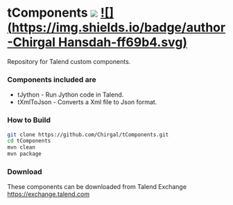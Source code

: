 # tComponents [![](https://img.shields.io/packagist/l/doctrine/orm.svg)](https://github.com/Chirgal/tComponents/blob/master/LICENSE) [![](https://img.shields.io/badge/author-Chirgal Hansdah-ff69b4.svg)](https://github.com/Chirgal)
Repository for Talend custom components.

### Components included are
* tJython - Run Jython code in Talend.
* tXmlToJson - Converts a Xml file to Json format.

### How to Build
```bash
git clone https://github.com/Chirgal/tComponents.git
cd tComponents
mvn clean
mvn package
```
### Download
These components can be downloaded from Talend Exchange https://exchange.talend.com
